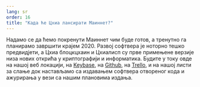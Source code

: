 ```yaml
---
lang: sr
order: 16
title: "Када ће Цхиа лансирати Маиннет?"
---
```


Надамо се да ћемо покренути Маиннет чим буде готов, а тренутно га планирамо завршити крајем 2020. Развој софтвера је ноторно тешко предвидјети, а Цхиа блоцкцхаин и Цхиалисп су прве примењене верзије низа нових открића у криптографији и информатика. Будите у току овде на нашој веб локацији, на [Keybase](https://keybase.io/team/chia_network.public), на [Github](https://github.com/Chia-Network/), на [Trello](https://trello.com/b/ZuNx7sET/engineering-core), и на нашој листи за слање док настављамо са издавањем софтвера отвореног кода и ажурирања у вези са нашим плановима издања.

